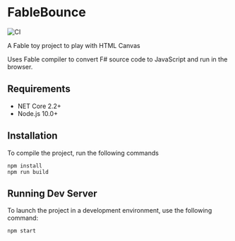 # FableBounce
![CI](https://github.com/VitalyBrusentsev/FableBounce/workflows/CI/badge.svg)

A Fable toy project to play with HTML Canvas

Uses Fable compiler to convert F# source code to JavaScript and run in the browser.

## Requirements

- NET Core 2.2+
- Node.js 10.0+

## Installation
To compile the project, run the following commands

```
npm install
npm run build
```

## Running Dev Server

To launch the project in a development environment, use the following command:

```
npm start
```
